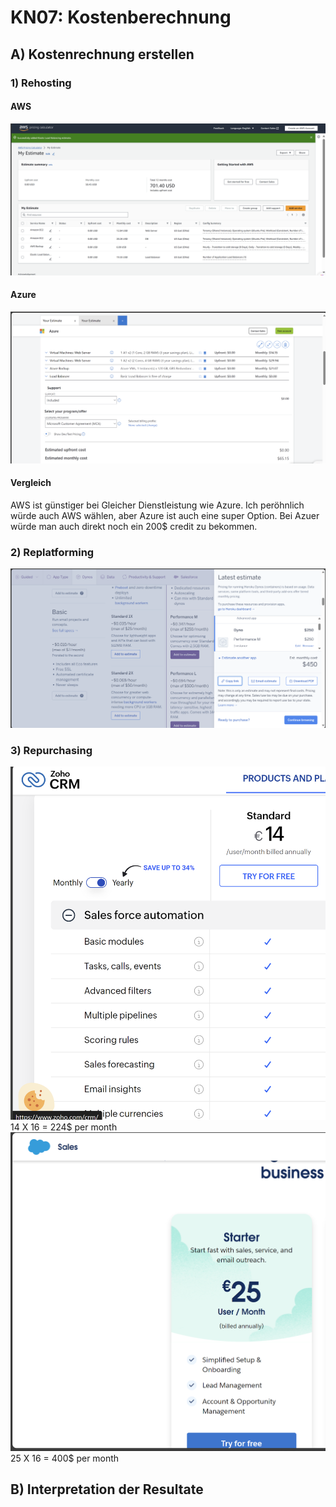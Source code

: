 # KN07: Kostenberechnung
## A) Kostenrechnung erstellen
### 1) Rehosting
#### AWS
![Alt text](rehosting-aws.png)
#### Azure
![Alt text](rehosting-ms.png)

#### Vergleich
AWS ist günstiger bei Gleicher Dienstleistung wie Azure. Ich peröhnlich würde auch AWS wählen, aber Azure ist auch eine super Option. Bei Azuer würde man auch direkt noch ein 200$ credit zu bekommen. 

### 2) Replatforming
![Alt text](heroku.png)

### 3) Repurchasing
![Alt text](zoho.png)
14 X 16 = 224$ per month
![Alt text](sales.png)
25 X 16 = 400$ per month

## B) Interpretation der Resultate


